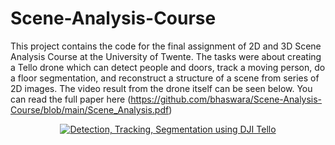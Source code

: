 # Scene-Analysis-Course
This project contains the code for the final assignment of 2D and 3D Scene Analysis Course at the University of Twente. The tasks were about creating a Tello drone which can detect people and doors, track a moving person, do a floor segmentation, and reconstruct a structure of a scene from series of 2D images. The video result from the drone itself can be seen below. You can read the full paper here (https://github.com/bhaswara/Scene-Analysis-Course/blob/main/Scene_Analysis.pdf)

<div align="center">
  <a href="https://youtu.be/bnz_0kuLutQ"><img src="http://i3.ytimg.com/vi/bnz_0kuLutQ/hqdefault.jpg" alt="Detection, Tracking, Segmentation using DJI Tello
"></a>
</div>
